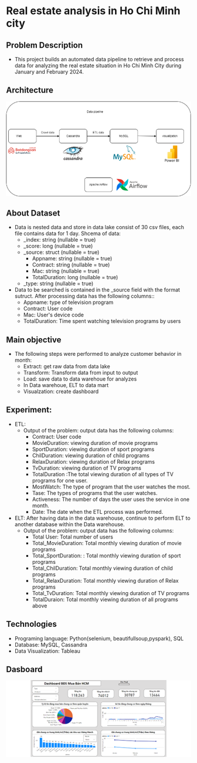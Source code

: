 # Real estate analysis in Ho Chi Minh city

## Problem Description
 - This project builds an automated data pipeline to retrieve and process data for analyzing the real estate situation in Ho Chi Minh City during January and February 2024.
## Architecture
![Architecture](image/BDS_KienTruc.drawio.png)
## About Dataset
 - Data is nested data and store in  data lake consist of 30 csv files, each file contains data for 1 day. Shcema of data: 
    - _index: string (nullable = true)
    - _score: long (nullable = true)
    - _source: struct (nullable = true)
        - Appname: string (nullable = true) 
        - Contract: string (nullable = true)
        - Mac: string (nullable = true)
        - TotalDuration: long (nullable = true)
    - _type: string (nullable = true)
  - Data to be searched is contained in the _source field with the format sutruct. After processing data has the following columns::
     - Appname: type of television program 
     - Contract: User code
     - Mac: User's device code
     - TotalDuration: Time spent watching television programs by users
## Main objective
- The following steps were performed to analyze customer behavior in month:
  -  Extract: get raw data from data lake
  -  Transform: Transform data from input to output
  -  Load: save data to data warehoue for analyzes
  -  In Data warehoue, ELT to data mart
  -  Visualzation: create dashboard
## Experiment:
- ETL:
  - Output of the problem: output data has the following columns:
      - Contract: User code
      - MovieDuration: viewing duration of movie programs
      - SportDuration: viewing duration of sport programs
      - ChilDuration: viewing duration of child programs
      - RelaxDuration: viewing duration of Relax programs
      - TvDuration: viewing duration of TV programs
      - TotalDuration :The total viewing duration of all types of TV programs for one user.
      - MostWatch: The type of  program that the user watches the most.
      - Tase: The types of  programs that the user watches.
      - Activeness: The number of days the user uses the service in one month.
      - Date: The date when the ETL process was performed.
- ELT: After having data in the data warehouse, continue to perform ELT to another database within the Data warehouse.
     - Output of the problem: output data has the following columns:
        - Total User:  Total number of users
        - Total_MovieDuration: Total monthly viewing duration of movie programs
        - Total_SportDuration: : Total monthly viewing duration of sport programs
        - Total_ChilDuration: Total monthly viewing duration of child programs
        - Total_RelaxDuration:  Total monthly viewing duration of Relax programs
        - Total_TvDuration: Total monthly viewing duration of TV programs
        - TotalDuraion: Total monthly viewing duration of all programs above
## Technologies  
  - Programing language: Python(selenium, beautifullsoup,pyspark), SQL
  - Database: MySQL, Cassandra
  - Data Visualization: Tableau

## Dasboard
![Dashboard](image/Dashboard.png)
